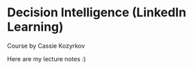 # Decision Intelligence (LinkedIn Learning)

Course by Cassie Kozyrkov

Here are my lecture notes :)
